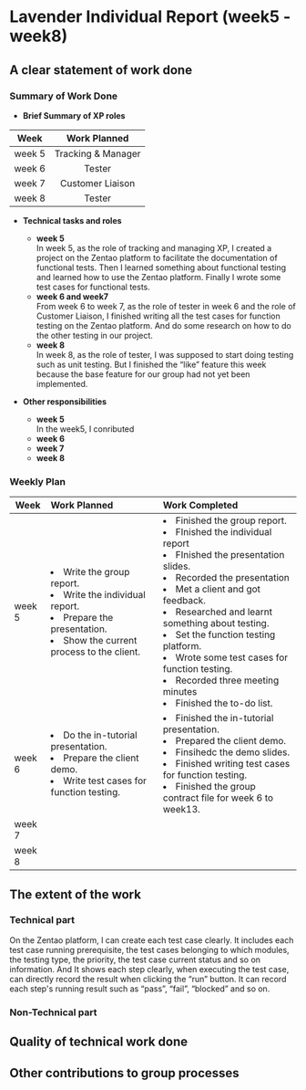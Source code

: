# Lavender Individual Report (week5 - week8)

## A clear statement of work done

### Summary of Work Done 
- **Brief Summary of XP roles**  

| Week | Work Planned |
|----------|:-------------:|
| week 5 | Tracking & Manager |
| week 6 | Tester |
| week 7 | Customer Liaison |
| week 8 | Tester | 

- **Technical tasks and roles**  
    - **week 5**  
        In week 5, as the role of tracking and managing XP, I created a project on the Zentao platform to facilitate the documentation of functional tests. Then I learned something about functional testing and learned how to use the Zentao platform. Finally I wrote some test cases for functional tests.
    - **week 6 and week7**  
        From week 6 to week 7, as the role of tester in week 6 and the role of Customer Liaison, I finished writing all the test cases for function testing on the Zentao platform. And do some research on how to do the other testing in our project. 
    - **week 8**  
        In week 8, as the role of tester, I was supposed to start doing testing such as unit testing. But I finished the “like” feature this week because the base feature for our group had not yet been implemented.

- **Other responsibilities**
    - **week 5**  
        In the week5, I conributed 
    - **week 6**  
    - **week 7**  
    - **week 8**  

### Weekly Plan
| Week | Work Planned | Work Completed |
|----------|:-------------|:------|
| week 5 | <li> Write the group report. <li> Write the individual report. <li> Prepare the presentation. <li> Show the current process to the client. | <li> Finished the group report. <li> FInished the individual report <li> FInished the presentation slides. <li> Recorded the presentation <li> Met a client and got feedback. <li> Researched and learnt something about testing. <li> Set the function testing platform. <li> Wrote some test cases for function testing. <li> Recorded three meeting minutes <li> Finished the to-do list.|
| week 6 | <li> Do the in-tutorial presentation. <li> Prepare the client demo. <li> Write test cases for function testing. | <li> Finished the in-tutorial presentation. <li> Prepared the client demo. <li> Finsihedc the demo slides. <li> Finished writing test cases for function testing. <li> Finished the group contract file for week 6 to week13. |
| week 7 | | |
| week 8 | | |


## The extent of the work
### Technical part

On the Zentao platform, I can create each test case clearly. It includes each test case running prerequisite, the test cases belonging to which modules, the testing type, the priority, the test case current status and so on information. And It shows each step clearly, when executing the test case, can directly record the result when clicking the “run” button. It can record each step's running result such as “pass”, “fail”, “blocked” and so on.

### Non-Technical part

## Quality of technical work done

## Other contributions to group processes


